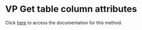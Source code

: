 <!---->
# VP Get table column attributes

Click [here](https://developer.4d.com/docs/20/ViewPro/method-list#vp-get-table-column-attributes) to access the documentation for this method.

